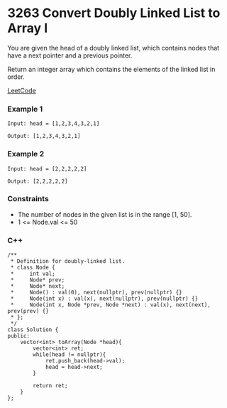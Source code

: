 # 3263 Convert Doubly Linked List to Array I

You are given the head of a doubly linked list, which contains nodes that have a next pointer and a previous pointer.

Return an integer array which contains the elements of the linked list in order.
 
[LeetCode](https://leetcode.cn/problems/count-substrings-that-satisfy-k-constraint-i/)

### Example 1

```
Input: head = [1,2,3,4,3,2,1]

Output: [1,2,3,4,3,2,1]
```

### Example 2

```
Input: head = [2,2,2,2,2]

Output: [2,2,2,2,2]
```

### Constraints

* The number of nodes in the given list is in the range [1, 50].
* 1 <= Node.val <= 50

### C++ 

```
/**
 * Definition for doubly-linked list.
 * class Node {
 *     int val;
 *     Node* prev;
 *     Node* next;
 *     Node() : val(0), next(nullptr), prev(nullptr) {}
 *     Node(int x) : val(x), next(nullptr), prev(nullptr) {}
 *     Node(int x, Node *prev, Node *next) : val(x), next(next), prev(prev) {}
 * };
 */
class Solution {
public:
	vector<int> toArray(Node *head){
        vector<int> ret;
        while(head != nullptr){
            ret.push_back(head->val);
            head = head->next;
        }
        
        return ret;
    }
};
```